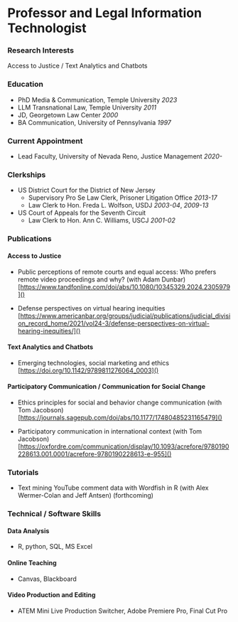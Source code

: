 # Professor and Legal Information Technologist

### Research Interests
Access to Justice / Text Analytics and Chatbots

### Education
- PhD Media & Communication, Temple University _2023_
- LLM Transnational Law, Temple University _2011_
- JD, Georgetown Law Center _2000_
- BA Communication, University of Pennsylvania _1997_

### Current Appointment
- Lead Faculty, University of Nevada Reno, Justice Management _2020-_

### Clerkships
- US District Court for the District of New Jersey
  - Supervisory Pro Se Law Clerk, Prisoner Litigation Office _2013-17_
  - Law Clerk to Hon. Freda L. Wolfson, USDJ _2003-04_, _2009-13_
- US Court of Appeals for the Seventh Circuit
  - Law Clerk to Hon. Ann C. Williams, USCJ _2001-02_

### Publications 

#### Access to Justice
- Public perceptions of remote courts and equal access: Who prefers remote video proceedings and why? (with Adam Dunbar) [https://www.tandfonline.com/doi/abs/10.1080/10345329.2024.2305979]()
  
- Defense perspectives on virtual hearing inequities [https://www.americanbar.org/groups/judicial/publications/judicial_division_record_home/2021/vol24-3/defense-perspectives-on-virtual-hearing-inequities/]()

#### Text Analytics and Chatbots
- Emerging technologies, social marketing and ethics [https://doi.org/10.1142/9789811276064_0003]()

#### Participatory Communication / Communication for Social Change
- Ethics principles for social and behavior change communication (with Tom Jacobson) [https://journals.sagepub.com/doi/abs/10.1177/17480485231165479]()
  
- Participatory communication in international context (with Tom Jacobson) [https://oxfordre.com/communication/display/10.1093/acrefore/9780190228613.001.0001/acrefore-9780190228613-e-955]()

### Tutorials
- Text mining YouTube comment data with Wordfish in R (with Alex Wermer-Colan and Jeff Antsen) (forthcoming)

### Technical / Software Skills

#### Data Analysis
- R, python, SQL, MS Excel

#### Online Teaching
- Canvas, Blackboard

#### Video Production and Editing
- ATEM Mini Live Production Switcher, Adobe Premiere Pro, Final Cut Pro
